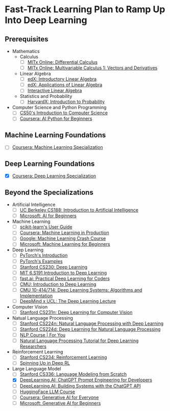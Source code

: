 # Fast-Track Learning Plan to Ramp Up Into Deep Learning

## Prerequisites

* Mathematics
  * Calculus
    - [ ] [MITx Online: Differential Calculus](https://mitxonline.mit.edu/programs/program-v1:MITxT+18.01x/)
    - [ ] [MITx Online: Multivariable Calculus 1: Vectors and Derivatives](https://mitxonline.mit.edu/courses/course-v1:MITxT+18.02.1x/)
  * Linear Algebra
    - [ ] [edX: Introductory Linear Algebra](https://www.edx.org/certificates/professional-certificate/gtx-introductory-linear-algebra)
    - [ ] [edX: Applications of Linear Algebra](https://www.edx.org/certificates/professional-certificate/gtx-applications-of-linear-algebra)
    - [ ] [Interactive Linear Algebra](https://textbooks.math.gatech.edu/ila/1553/)
  * Statistics and Probability
    - [ ] [HarvardX: Introduction to Probability](https://stat110.hsites.harvard.edu/)
* Computer Science and Python Programming
  - [ ] [CS50's Introduction to Computer Science](https://www.edx.org/course/introduction-computer-science-harvardx-cs50x)
  - [ ] [Coursera: AI Python for Beginners](https://www.coursera.org/learn/ai-python-for-beginners)

## Machine Learning Foundations

- [ ] [Coursera: Machine Learning Specialization](https://www.coursera.org/specializations/machine-learning-introduction)

## Deep Learning Foundations

- [x] [Coursera: Deep Learning Specialization](https://www.coursera.org/specializations/deep-learning)

## Beyond the Specializations

* Artificial Intelligence
  - [ ] [UC Berkeley CS188: Introduction to Artificial Intelligence](https://inst.eecs.berkeley.edu/~cs188)
  - [ ] [Microsoft: AI for Beginners](https://microsoft.github.io/AI-For-Beginners/)
* Machine Learning
  - [ ] [scikit-learn's User Guide](https://scikit-learn.org/stable/user_guide.html)
  - [ ] [Coursera: Machine Learning in Production](https://www.coursera.org/learn/introduction-to-machine-learning-in-production)
  - [ ] [Google: Machine Learning Crash Course](https://developers.google.com/machine-learning/crash-course)
  - [ ] [Microsoft: Machine Learning for Beginners](https://microsoft.github.io/ML-For-Beginners/)
* Deep Learning
  - [ ] [PyTorch's Introduction](https://docs.pytorch.org/tutorials/intro.html)
  - [ ] [PyTorch's Examples](https://docs.pytorch.org/examples/)
  - [ ] [Stanford CS230: Deep Learning](https://cs230.stanford.edu/lecture/)
  - [ ] [MIT 6.S191 Introduction to Deep Learning](http://introtodeeplearning.com/)
  - [ ] [fast.ai: Practical Deep Learning for Coders](https://course.fast.ai/)
  - [ ] [CMU: Introduction to Deep Learning](https://deeplearning.cs.cmu.edu/)
  - [ ] [CMU 10-414/714: Deep Learning Systems: Algorithms and Implementation](https://dlsyscourse.org/)
  - [ ] [DeepMind x UCL: The Deep Learning Lecture](https://www.youtube.com/playlist?list=PLqYmG7hTraZDVH599EItlEWsUOsJbAodm)
* Computer Vision
  - [ ] [Stanford CS231n: Deep Learning for Computer Vision](https://cs231n.stanford.edu/)
* Natual Language Processing
  - [ ] [Stanford CS224n: Natural Language Processing with Deep Learning](http://web.stanford.edu/class/cs224n/)
  - [ ] [Stanford CS224d: Deep Learning for Natural Language Processing](http://cs224d.stanford.edu/)
  - [ ] [NLP Course | For You](https://lena-voita.github.io/nlp_course.html)
  - [ ] [Natural Language Processing Tutorial for Deep Learning Researchers](https://github.com/graykode/nlp-tutorial)
* Reinforcement Learning
  - [ ] [Stanford CS234: Reinforcement Learning](https://web.stanford.edu/class/cs234/)
  - [ ] [Spinning Up in Deep RL](https://spinningup.openai.com/en/latest/)
* Large Language Model
  - [ ] [Stanford CS336: Language Modeling from Scratch](https://stanford-cs336.github.io/)
  - [x] [DeepLearning.AI: ChatGPT Prompt Engineering for Developers](https://www.deeplearning.ai/short-courses/chatgpt-prompt-engineering-for-developers/)
  - [ ] [DeepLearning.AI: Building Systems with the ChatGPT API](https://www.deeplearning.ai/short-courses/building-systems-with-chatgpt/)
  - [ ] [HuggingFace LLM Course](https://huggingface.co/learn/llm-course)
  - [ ] [Coursera: Generative AI for Everyone](https://www.coursera.org/learn/generative-ai-for-everyone)
  - [ ] [Microsoft: Generative AI for Beginners](https://microsoft.github.io/generative-ai-for-beginners/)
